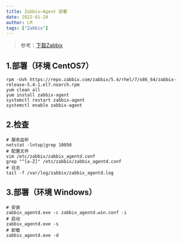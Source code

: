 ```yaml
---
title: Zabbix—Agent 部署
date: 2022-01-20
author: LM
tags: ["Zabbix"]
---
```


> 参考：[下载Zabbix](https://www.zabbix.com/cn/download)

## 1.部署（环境 CentOS7）

```shell
rpm -Uvh https://repo.zabbix.com/zabbix/5.4/rhel/7/x86_64/zabbix-release-5.4-1.el7.noarch.rpm
yum clean all
yum install zabbix-agent
systemctl restart zabbix-agent
systemctl enable zabbix-agent
```

## 2.检查

```shell
# 服务监听
netstat -lntup|grep 10050
# 配置文件
vim /etc/zabbix/zabbix_agentd.conf
grep "^[a-Z]" /etc/zabbix/zabbix_agentd.conf
# 日志
tail -f /var/log/zabbix/zabbix_agentd.log
```

## 3.部署（环境 Windows）

```shell
# 安装
zabbix_agentd.exe -c zabbix_agentd.win.conf -i
# 启动
zabbix_agentd.exe -s
# 卸载
zabbix_agentd.exe -d
```

